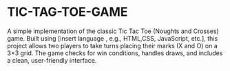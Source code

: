 # TIC-TAG-TOE-GAME
A simple implementation of the classic Tic Tac Toe (Noughts and Crosses) game. Built using [insert language , e.g., HTML,CSS, JavaScript, etc.], this project allows two players to take turns placing their marks (X and O) on a 3×3 grid. The game checks for win conditions, handles draws, and includes a clean, user-friendly interface.
